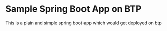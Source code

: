# Sample Spring Boot App on BTP
This is a plain and simple spring boot app which would get deployed on btp
